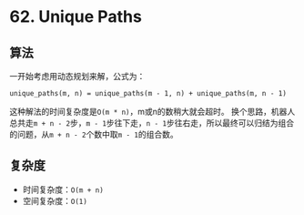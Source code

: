 # 62. Unique Paths
## 算法
一开始考虑用动态规划来解，公式为：
```
unique_paths(m, n) = unique_paths(m - 1, n) + unique_paths(m, n - 1)
```
这种解法的时间复杂度是`O(m * n)`，m或n的数稍大就会超时。
换个思路，机器人总共走`m + n - 2`步，`m - 1`步往下走，`n -
1`步往右走，所以最终可以归结为组合的问题，从`m + n - 2`个数中取`m - 1`的组合数。

## 复杂度
- 时间复杂度：`O(m + n)`
- 空间复杂度：`O(1)`
